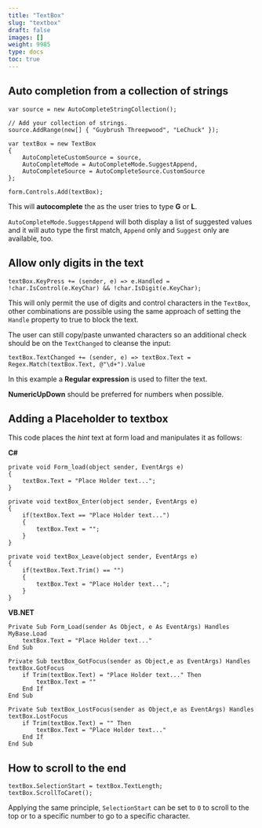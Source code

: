 ```yaml
---
title: "TextBox"
slug: "textbox"
draft: false
images: []
weight: 9985
type: docs
toc: true
---
```


## Auto completion from a collection of strings
    var source = new AutoCompleteStringCollection();

    // Add your collection of strings.
    source.AddRange(new[] { "Guybrush Threepwood", "LeChuck" });

    var textBox = new TextBox
    {
        AutoCompleteCustomSource = source,
        AutoCompleteMode = AutoCompleteMode.SuggestAppend,
        AutoCompleteSource = AutoCompleteSource.CustomSource
    };

    form.Controls.Add(textBox);

This will **autocomplete** the as the user tries to type **G** or **L**.

`AutoCompleteMode.SuggestAppend` will both display a list of suggested values and it will auto type the first match, `Append` only and `Suggest` only are available, too.

## Allow only digits in the text
    textBox.KeyPress += (sender, e) => e.Handled = !char.IsControl(e.KeyChar) && !char.IsDigit(e.KeyChar);

This will only permit the use of digits and control characters in the `TextBox`, other combinations are possible using the same approach of setting the `Handle` property to true to block the text.

The user can still copy/paste unwanted characters so an additional check should be on the `TextChanged` to cleanse the input:

    textBox.TextChanged += (sender, e) => textBox.Text = Regex.Match(textBox.Text, @"\d+").Value

In this example a **Regular expression** is used to filter the text.

**NumericUpDown** should be preferred for numbers when possible.

## Adding a Placeholder to textbox
This code places the _hint_ text at form load and manipulates it as follows:

**C#**

    private void Form_load(object sender, EventArgs e)
    {
        textBox.Text = "Place Holder text...";
    }
 
    private void textBox_Enter(object sender, EventArgs e)
    {
        if(textBox.Text == "Place Holder text...")
        {
            textBox.Text = "";
        }
    }
 
    private void textBox_Leave(object sender, EventArgs e)
    {
        if(textBox.Text.Trim() == "")
        {
            textBox.Text = "Place Holder text...";
        }
    }

**VB.NET**

    Private Sub Form_Load(sender As Object, e As EventArgs) Handles MyBase.Load
        textBox.Text = "Place Holder text..."
    End Sub

    Private Sub textBox_GotFocus(sender as Object,e as EventArgs) Handles textBox.GotFocus
        if Trim(textBox.Text) = "Place Holder text..." Then
            textBox.Text = ""
        End If
    End Sub

    Private Sub textBox_LostFocus(sender as Object,e as EventArgs) Handles textBox.LostFocus
        if Trim(textBox.Text) = "" Then
            textBox.Text = "Place Holder text..."
        End If
    End Sub



## How to scroll to the end
    textBox.SelectionStart = textBox.TextLength;
    textBox.ScrollToCaret();

Applying the same principle, `SelectionStart` can be set to `0` to scroll to the top or to a specific number to go to a specific character.

